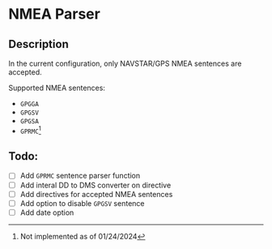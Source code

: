 # NMEA Parser
## Description
In the current configuration, only NAVSTAR/GPS NMEA sentences are accepted.

Supported NMEA sentences:
  - `GPGGA`
  - `GPGSV`
  - `GPGSA`
  - `GPRMC`[^1]
## Todo:
- [ ]  Add `GPRMC` sentence parser function
- [ ]  Add interal DD to DMS converter on directive
- [ ]  Add directives for accepted NMEA sentences
- [ ]  Add option to disable `GPGSV` sentence
- [ ]  Add date option

[^1]: Not implemented as of 01/24/2024
